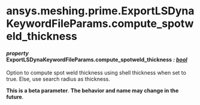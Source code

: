 # ansys.meshing.prime.ExportLSDynaKeywordFileParams.compute_spotweld_thickness



#### *property* ExportLSDynaKeywordFileParams.compute_spotweld_thickness *: [bool](https://docs.python.org/3.11/library/functions.html#bool)*

Option to compute spot weld thickness using shell thickness when set to true. Else, use search radius as thickness.

**This is a beta parameter**. **The behavior and name may change in the future**.

<!-- !! processed by numpydoc !! -->
